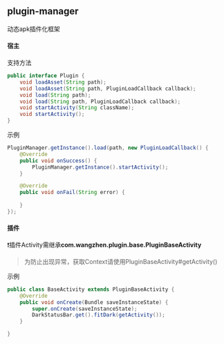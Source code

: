 ## plugin-manager
动态apk插件化框架

#### 宿主
支持方法
```java
public interface Plugin {
    void loadAsset(String path);
    void loadAsset(String path, PluginLoadCallback callback);
    void load(String path);
    void load(String path, PluginLoadCallback callback);
    void startActivity(String className);
    void startActivity();
}
```
示例
```java
PluginManager.getInstance().load(path, new PluginLoadCallback() {
    @Override
    public void onSuccess() {
        PluginManager.getInstance().startActivity();
    }

    @Override
    public void onFail(String error) {
        
    }
});
``` 

#### 插件
❗️️插件Activity需继承**com.wangzhen.plugin.base.PluginBaseActivity**  
> 为防止出现异常，获取Context请使用PluginBaseActivity#getActivity()

示例
```java
public class BaseActivity extends PluginBaseActivity {
    @Override
    public void onCreate(Bundle saveInstanceState) {
        super.onCreate(saveInstanceState);
        DarkStatusBar.get().fitDark(getActivity());
    }

}
```